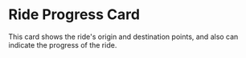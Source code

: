 # Ride Progress Card

This card shows the ride's origin and destination points, and also can indicate the progress of the ride.